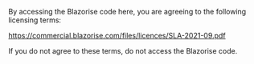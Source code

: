 By accessing the Blazorise code here, you are agreeing to the following licensing terms:

https://commercial.blazorise.com/files/licences/SLA-2021-09.pdf

If you do not agree to these terms, do not access the Blazorise code.
